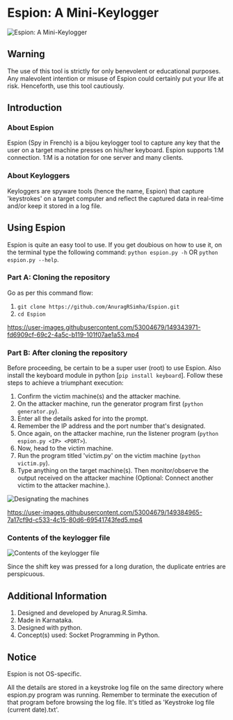 # Espion: A Mini-Keylogger
![Espion: A Mini-Keylogger](https://i.ibb.co/VQr8J8S/Logo.jpg)
## Warning
The use of this tool is strictly for only benevolent or educational purposes. Any malevolent intention or misuse of Espion could certainly put your life at risk. Henceforth, use this tool cautiously.
## Introduction
### About Espion
Espion (Spy in French) is a bijou keylogger tool to capture any key that the user on a target machine presses on his/her keyboard. Espion supports 1:M connection. 1:M is a notation for one server and many clients.
### About Keyloggers
Keyloggers are spyware tools (hence the name, Espion) that capture 'keystrokes' on a target computer and reflect the captured data in real-time and/or keep it stored in a log file.
## Using Espion
Espion is quite an easy tool to use. If you get doubious on how to use it, on the terminal type the following command:
`python espion.py -h` OR `python espion.py --help`.
### Part A: Cloning the repository
Go as per this command flow:
1. `git clone https://github.com/AnuragRSimha/Espion.git`
2. `cd Espion`


https://user-images.githubusercontent.com/53004679/149343971-fd6909cf-69c2-4a5c-b119-101f07ae1a53.mp4


### Part B: After cloning the repository
Before proceeding, be certain to be a super user (root) to use Espion. Also install the keyboard module in python [`pip install keyboard`].
Follow these steps to achieve a triumphant execution:
1. Confirm the victim machine(s) and the attacker machine.
2. On the attacker machine, run the generator program first (`python generator.py`).
3. Enter all the details asked for into the prompt.
4. Remember the IP address and the port number that's designated.
5. Once again, on the attacker machine, run the listener program (`python espion.py <IP> <PORT>`).
6. Now, head to the victim machine.
7. Run the program titled 'victim.py' on the victim machine (`python victim.py`).
8. Type anything on the target machine(s). Then monitor/observe the output received on the attacker machine
(Optional: Connect another victim to the attacker machine.).

![Designating the machines](https://i.ibb.co/DpY9VGJ/Attacker-Victim.jpg)


https://user-images.githubusercontent.com/53004679/149384965-7a17cf9d-c533-4c15-80d6-69541743fed5.mp4


### Contents of the keylogger file
![Contents of the keylogger file](https://user-images.githubusercontent.com/53004679/149384403-47b8eeab-289c-48a7-a194-b44775c7c947.PNG)

Since the shift key was pressed for a long duration, the duplicate entries are perspicuous.

## Additional Information
1. Designed and developed by Anurag.R.Simha.
2. Made in Karnataka.
3. Designed with python.
4. Concept(s) used: Socket Programming in Python.

## Notice
Espion is not OS-specific.

All the details are stored in a keystroke log file on the same directory
where espion.py program was running. Remember to terminate the execution
of that program before browsing the log file. It's titled as 
'Keystroke log file (current date).txt'.

